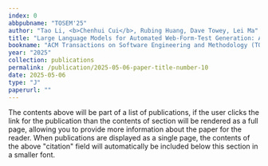 ```yaml
---
index: 0
abbpubname: "TOSEM'25"
author: "Tao Li, <b>Chenhui Cui</b>, Rubing Huang, Dave Towey, Lei Ma"
title: "Large Language Models for Automated Web-Form-Test Generation: An Empirical Study"
bookname: "ACM Transactions on Software Engineering and Methodology (TOSEM, JCR Q1, CCF-A), to be published"
year: "2025"
collection: publications
permalink: /publication/2025-05-06-paper-title-number-10
date: 2025-05-06
type: "J"
paperurl: ""
---
```


The contents above will be part of a list of publications, if the user clicks the link for the publication than the contents of section will be rendered as a full page, allowing you to provide more information about the paper for the reader. When publications are displayed as a single page, the contents of the above "citation" field will automatically be included below this section in a smaller font.
